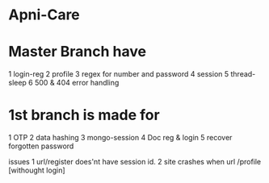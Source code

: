 # Apni-Care

# Master Branch have
1 login-reg
2 profile
3 regex for number and password
4 session
5 thread-sleep
6 500 & 404 error handling

# 1st branch is made for
1 OTP
2 data hashing
3 mongo-session
4 Doc reg & login
5 recover forgotten password

issues
1 url/register does'nt have session id.
2 site crashes when url /profile [withought login]